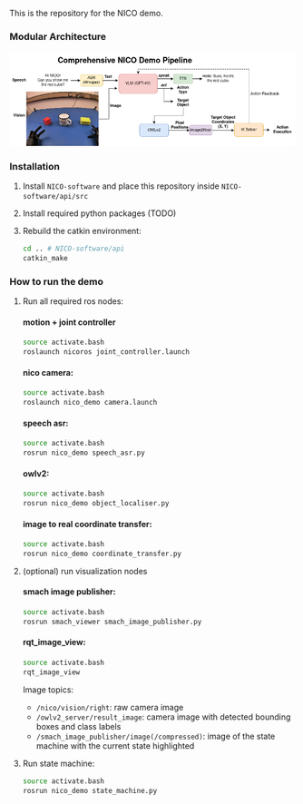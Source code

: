 This is the repository for the NICO demo.

### Modular Architecture
![alt text](NICO-demo-pipeline-comprehensive.drawio.png)

### Installation

1. Install `NICO-software` and place this repository inside `NICO-software/api/src`

2. Install required python packages (TODO)

3. Rebuild the catkin environment:

    ```bash
    cd .. # NICO-software/api
    catkin_make
    ```

### How to run the demo

1. Run all required ros nodes:

    #### motion + joint controller
    ```bash
    source activate.bash
    roslaunch nicoros joint_controller.launch
    ```

    #### nico camera:
    ```bash
    source activate.bash
    roslaunch nico_demo camera.launch
    ```

    #### speech asr:
    ```bash
    source activate.bash
    rosrun nico_demo speech_asr.py
    ```

    #### owlv2:
    ```bash
    source activate.bash
    rosrun nico_demo object_localiser.py
    ```

    #### image to real coordinate transfer:
    ```bash
    source activate.bash
    rosrun nico_demo coordinate_transfer.py
    ```
2. (optional) run visualization nodes

    #### smach image publisher:
    ```bash
    source activate.bash
    rosrun smach_viewer smach_image_publisher.py
    ```

    #### rqt_image_view:
    ```bash
    source activate.bash
    rqt_image_view
    ```

    Image topics:
    - `/nico/vision/right`: raw camera image
    - `/owlv2_server/result_image`: camera image with detected bounding boxes and class labels
    - `/smach_image_publisher/image(/compressed)`: image of the state machine with the current state highlighted

3. Run state machine:

    ```bash
    source activate.bash
    rosrun nico_demo state_machine.py
    ```